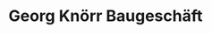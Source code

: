 ---
title: "Georg Knörr Baugeschäft"
url: /grosshabersdorf/georg-knoerr-baugeschaeft/
shop: Baustoffe
---